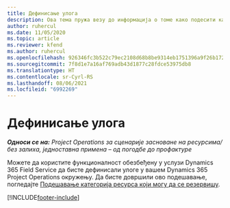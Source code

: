 ```yaml
---
title: Дефинисање улога
description: Ова тема пружа везу до информација о томе како подесити категорије ресурса који могу да се резервишу.
author: ruhercul
ms.date: 11/05/2020
ms.topic: article
ms.reviewer: kfend
ms.author: ruhercul
ms.openlocfilehash: 926346fc3b522c79ec2108d68b8be9314eb1751396a9f26b172f01bad87f5f40
ms.sourcegitcommit: 7f8d1e7a16af769adb43d1877c28fdce53975db8
ms.translationtype: HT
ms.contentlocale: sr-Cyrl-RS
ms.lasthandoff: 08/06/2021
ms.locfileid: "6992269"
---
```

# <a name="define-roles"></a>Дефинисање улога

_**Односи се на:** Project Operations за сценарије засноване на ресурсима/без залиха, једноставна примена – од погодбе до профактуре_

Можете да користите функционалност обезбеђену у услузи Dynamics 365 Field Service да бисте дефинисали улоге у вашем Dynamics 365 Project Operations окружењу. Да бисте довршили ово подешавање, погледајте [Подешавање категорија ресурса који могу да се резервишу](/dynamics365/field-service/set-up-bookable-resource-categories).


[!INCLUDE[footer-include](../includes/footer-banner.md)]